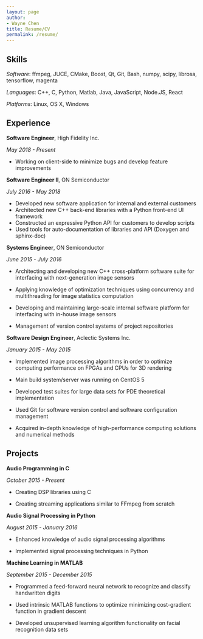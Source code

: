 ```yaml
---
layout: page
author:
- Wayne Chen
title: Resume/CV
permalink: /resume/
---
```

## Skills

*Software*: ffmpeg, JUCE, CMake, Boost, Qt, Git, Bash, numpy, scipy, librosa, tensorflow, magenta

*Languages*: C++, C, Python, Matlab, Java, JavaScript, Node.JS, React

*Platforms*: Linux, OS X, Windows


## Experience

**Software Engineer**, High Fidelity Inc.

*May 2018 - Present*

-   Working on client-side to minimize bugs and develop feature improvements

**Software Engineer II**, ON Semiconductor

*July 2016 - May 2018*

-   Developed new software application for internal and external customers
-   Architected new C++ back-end libraries with a Python front-end UI framework
-   Constructed an expressive Python API for customers to develop scripts
-   Used tools for auto-documentation of libraries and API (Doxygen and sphinx-doc)

**Systems Engineer**, ON Semiconductor

*June 2015 - July 2016*

-   Architecting and developing new C++ cross-platform software suite
    for interfacing with next-generation image sensors

-   Applying knowledge of optimization techniques using concurrency and
    multithreading for image statistics computation

-   Developing and maintaining large-scale internal software platform
    for interfacing with in-house image sensors

-   Management of version control systems of project repositories

**Software Design Engineer**, Aclectic Systems Inc.

*January 2015 - May 2015*

-   Implemented image processing algorithms in order to optimize
    computing performance on FPGAs and CPUs for 3D rendering

-   Main build system/server was running on CentOS 5

-   Developed test suites for large data sets for PDE theoretical
    implementation

-   Used Git for software version control and software configuration
    management

-   Acquired in-depth knowledge of high-performance computing solutions
    and numerical methods

## Projects

**Audio Programming in C**

*October 2015 - Present*

-   Creating DSP libraries using C

-   Creating streaming applications similar to FFmpeg from scratch

**Audio Signal Processing in Python**

*August 2015 - January 2016*

-   Enhanced knowledge of audio signal processing algorithms

-   Implemented signal processing techniques in Python

**Machine Learning in MATLAB**

*September 2015 - December 2015*

-   Programmed a feed-forward neural network to recognize and classify
    handwritten digits

-   Used intrinsic MATLAB functions to optimize minimizing cost-gradient
    function in gradient descent

-   Developed unsupervised learning algorithm functionality on facial
    recognition data sets
